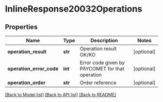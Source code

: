 # InlineResponse20032Operations

## Properties
Name | Type | Description | Notes
------------ | ------------- | ------------- | -------------
**operation_result** | **str** | Operation result OK/KO | [optional] 
**operation_error_code** | **int** | Error code given by PAYCOMET for that operation | [optional] 
**operation_order** | **str** | Order reference | [optional] 

[[Back to Model list]](../README.md#documentation-for-models) [[Back to API list]](../README.md#documentation-for-api-endpoints) [[Back to README]](../README.md)

